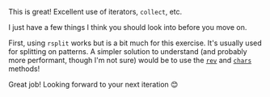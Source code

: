 This is great! Excellent use of iterators, `collect`, etc.

I just have a few things I think you should look into before you move on.

First, using `rsplit` works but is a bit much for this exercise. It's usually used for splitting on patterns. A simpler solution to understand (and probably more performant, though I'm not sure) would be to use the [`rev`] and [`chars`] methods!

Great job! Looking forward to your next iteration 😊

[`chars`]: https://doc.rust-lang.org/std/primitive.str.html#method.chars
[`rev`]: https://doc.rust-lang.org/std/iter/trait.Iterator.html#method.rev